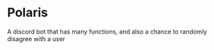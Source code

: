 # Polaris
A discord bot that has many functions, and also a chance to randomly disagree with a user
